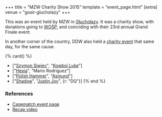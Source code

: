 +++
title = "MZW Charity Show 2015"
template = "event_page.html"
[extra]
venue = "gosir-glucholazy"
+++

This was an event held by MZW in [Głuchołazy](@/v/gosir-glucholazy.md). It was a charity show, with donations going to [WOŚP][wosp], and coinciding with their 23rd annual Grand Finale event.

In another corner of the country, DDW also held a [charity event](@/e/2015-01-11-ddw-wrestling-art.md) that same day, for the same cause.

{% card() %}
- ["[Szymon Siwiec](@/w/szymon-siwiec.md)", "[Kowboj Luke](@/w/red-thunder.md)"]
- ["[Hexia](@/w/hexia.md)", "Mario Rodriguez"]
- ["[Polish Hammer](@/w/jedrus-bulecka.md)", "[Asmund](@/w/asmund.md)"]
- ["[Shadow](@/w/shadow.md)", "[Justin Joy](@/w/justin-joy.md)", {r: "DQ"}]
{% end %}

### References

* [Cagematch event page](https://www.cagematch.net/?id=1&nr=153092)
* [Recap video](https://youtu.be/R_abTj1_mGc)

[wosp]: https://en.wikipedia.org/wiki/Great_Orchestra_of_Christmas_Charity
